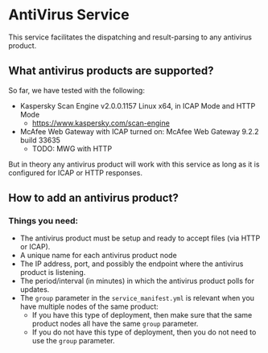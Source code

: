 # AntiVirus Service
This service facilitates the dispatching and result-parsing to any antivirus product.

## What antivirus products are supported?
So far, we have tested with the following:
- Kaspersky Scan Engine v2.0.0.1157 Linux x64, in ICAP Mode and HTTP Mode
  - https://www.kaspersky.com/scan-engine
- McAfee Web Gateway with ICAP turned on: McAfee Web Gateway 9.2.2 build 33635
  - TODO: MWG with HTTP

But in theory any antivirus product will work with this service as long as it is configured for ICAP or HTTP responses.

## How to add an antivirus product?
### Things you need:
- The antivirus product must be setup and ready to accept files (via HTTP or ICAP).
- A unique name for each antivirus product node
- The IP address, port, and possibly the endpoint where the antivirus product is listening.
- The period/interval (in minutes) in which the antivirus product polls for updates.
- The `group` parameter in the `service_manifest.yml` is relevant when you have multiple nodes of the same product: 
  - If you have this type of deployment, then make sure that the same product nodes all have the same `group` parameter.
  - If you do not have this type of deployment, then you do not need to use the `group` parameter.